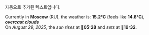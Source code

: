 
자동으로 추가된 텍스트입니다.

<!--START_SECTION:weather:moscow-->
Currently in **Moscow** (RU), the weather is: **15.2°C** (feels like **14.8°C**), ***overcast clouds***<br/>
On *August 29, 2025*, the *sun rises* at 🌅**05:28** and *sets* at 🌇**19:32**.
<!--END_SECTION:weather-->

